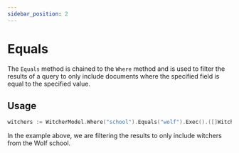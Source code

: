 ```yaml
---
sidebar_position: 2
---
```


# Equals

The `Equals` method is chained to the `Where` method and is used to filter the results of a query to only include documents where the specified field is equal to the specified value.

## Usage

```go
witchers := WitcherModel.Where("school").Equals("wolf").Exec().([]Witcher)
```

In the example above, we are filtering the results to only include witchers from the Wolf school.